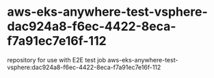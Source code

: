 # aws-eks-anywhere-test-vsphere-dac924a8-f6ec-4422-8eca-f7a91ec7e16f-112
repository for use with E2E test job aws-eks-anywhere-test-vsphere:dac924a8-f6ec-4422-8eca-f7a91ec7e16f-112
